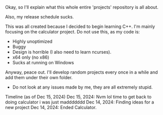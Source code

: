 Okay, so I'll explain what this whole entire 'projects' repository is all about.

Also, my release schedule sucks.

This was all created because I decided to begin learning C++. I'm mainly focusing on the calculator project.
Do not use this, as my code is:

* Highly unoptimized
* Buggy
* Design is horrible (I also need to learn ncurses).
* x64 only (no x86)
* Sucks at running on Windows

Anyway, peace out. I'll develop random projects every once in a while and add them under their own folder. 


* Do not look at any issues made by me, they are all extremely stupid.

Timeline (as of Dec 15, 2024)
Dec 15, 2024: Nvm lol time to get back to doing calculator i was just maddddddd
Dec 14, 2024: Finding ideas for a new project
Dec 14, 2024: Ended Calculator.